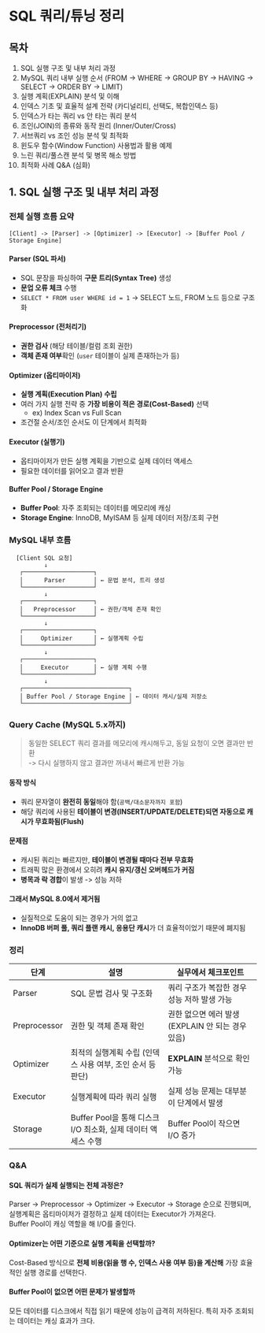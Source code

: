 # SQL 쿼리/튜닝 정리

## 목차

1. SQL 실행 구조 및 내부 처리 과정
2. MySQL 쿼리 내부 실행 순서 (FROM → WHERE → GROUP BY → HAVING → SELECT → ORDER BY → LIMIT)
3. 실행 계획(EXPLAIN) 분석 및 이해
4. 인덱스 기초 및 효율적 설계 전략 (카디널리티, 선택도, 복합인덱스 등)
5. 인덱스가 타는 쿼리 vs 안 타는 쿼리 분석
6. 조인(JOIN)의 종류와 동작 원리 (Inner/Outer/Cross)
7. 서브쿼리 vs 조인 성능 분석 및 최적화
8. 윈도우 함수(Window Function) 사용법과 활용 예제
9. 느린 쿼리/풀스캔 분석 및 병목 해소 방법
10. 최적화 사례 Q&A (심화)


## 1. SQL 실행 구조 및 내부 처리 과정

### 전체 실행 흐름 요약

```text
[Client] -> [Parser] -> [Optimizer] -> [Executor] -> [Buffer Pool / Storage Engine]
```

#### Parser (SQL 파서)
- SQL 문장을  파싱하여 **구문 트리(Syntax Tree)** 생성
- **문업 오류 체크** 수행
- `SELECT * FROM user WHERE id = 1` -> SELECT 노드, FROM 노드 등으로 구조화

#### Preprocessor (전처리기)
- **권한 검사** (해당 테이블/컬럼 조회 권한)
- **객체 존재 여부**확인 (`user` 테이블이 실제 존재하는가 등)

#### Optimizer (옵티마이저)
- **실행 계획(Execution Plan) 수립**
- 여러 가지 실행 전략 중 **가장 비용이 적은 경로(Cost-Based)** 선택
  - ex) Index Scan vs Full Scan
- 조건절 순서/조인 순서도 이 단계에서 최적화

#### Executor (실행기)
- 옵티마이저가 만든 실행 계획을 기반으로 실제 데이터 액세스
- 필요한 데이터를 읽어오고 결과 반환

#### Buffer Pool / Storage Engine
- **Buffer Pool**: 자주 조회되는 데이터를 메모리에 캐싱
- **Storage Engine**: InnoDB, MyISAM 등 실제 데이터 저장/조회 구현


### MySQL 내부 흐름 

```text
  [Client SQL 요청]
          ↓
   ┌────────────────────┐
   │      Parser        │ ← 문법 분석, 트리 생성
   └────────────────────┘
          ↓
   ┌────────────────────┐
   │   Preprocessor     │ ← 권한/객체 존재 확인
   └────────────────────┘
          ↓
   ┌────────────────────┐
   │     Optimizer      │ ← 실행계획 수립
   └────────────────────┘
          ↓
   ┌────────────────────┐
   │     Executor       │ ← 실행 계획 수행
   └────────────────────┘
          ↓
   ┌──────────────────────────────┐
   │ Buffer Pool / Storage Engine │ ← 데이터 캐시/실제 저장소
   └──────────────────────────────┘
```

### Query Cache (MySQL 5.x까지)
> 동일한 SELECT 쿼리 결과를 메모리에 캐시해두고, 동일 요청이 오면 결과만 반환  
> -> 다시 실행하지 않고 결과만 꺼내서 빠르게 반환 가능

#### 동작 방식
- 쿼리 문자열이 **완전히 동일**해야 함(`공백/대소문자까지 포함`)
- 해당 쿼리에 사용된 **테이블이 변경(INSERT/UPDATE/DELETE)되면 자동으로 캐시가 무효화됨(Flush)**

#### 문제점
- 캐시된 쿼리는 빠르지만, **테이블이 변경될 때마다 전부 무효화**
- 트래픽 많은 환경에서 오히려 **캐시 유지/갱신 오버헤드가 커짐**
- **병목과 락 경합**이 발생 -> 성능 저하

#### 그래서 MySQL 8.0에서 제거됨
- 실질적으로 도움이 되는 경우가 거의 없고
- **InnoDB 버퍼 풀, 쿼리 플랜 캐시, 응용단 캐시**가 더 효율적이었기 때문에 폐지됨

### 정리
| 단계           | 설명                                          | 실무에서 체크포인트                     |
|--------------|---------------------------------------------|--------------------------------------|
| Parser       | SQL 문법 검사 및 구조화                              | 쿼리 구조가 복잡한 경우 성능 저하 발생 가능         |
| Preprocessor | 권한 및 객체 존재 확인                                | 권한 없으면 에러 발생 (EXPLAIN 안 되는 경우 있음) |
| Optimizer    | 최적의 실행계획 수립 (인덱스 사용 여부, 조인 순서 등 판단)         | **EXPLAIN** 분석으로 확인 가능            |
| Executor     | 실행계획에 따라 쿼리 실행                                 | 실제 성능 문제는 대부분 이 단계에서 발생        |
| Storage      | Buffer Pool을 통해 디스크 I/O 최소화, 실제 데이터 액세스 수행 | Buffer Pool이 작으면 I/O 증가           |

### Q&A

#### SQL 쿼리가 실제 실행되는 전체 과정은?
Parser -> Preprocessor -> Optimizer -> Executor -> Storage 순으로 진행되며,  
실행계획은 옵티마이저가 결정하고 실제 데이터는 Executor가 가져온다.  
Buffer Pool이 캐싱 역할을 해 I/O를 줄인다.

#### Optimizer는 어떤 기준으로 실행 계획을 선택할까?
Cost-Based 방식으로 **전체 비용(읽을 행 수, 인덱스 사용 여부 등)을 계산해** 가장 효율적인 실행 경로를 선택한다.

#### Buffer Pool이 없으면 어떤 문제가 발생할까
모든 데이터를 디스크에서 직접 읽기 때문에 성능이 급격히 저하된다. 특히 자주 조회되는 데이터는 캐싱 효과가 크다.
